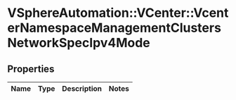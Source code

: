 # VSphereAutomation::VCenter::VcenterNamespaceManagementClustersNetworkSpecIpv4Mode

## Properties
Name | Type | Description | Notes
------------ | ------------- | ------------- | -------------


